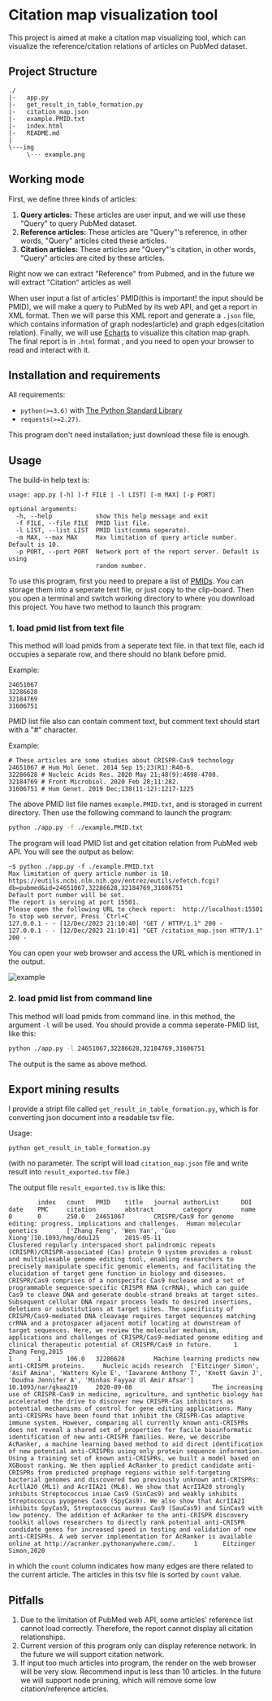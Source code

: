 # Citation map visualization tool

This project is aimed at make a citation map visualizing tool, which can visualize the reference/citation relations of articles on PubMed dataset.

## Project Structure

```text
./
|-   app.py
|-   get_result_in_table_formation.py
|-   citation_map.json
|-   example.PMID.txt
|-   index.html
|-   README.md
|   
\---img
     \--- example.png
```

## Working mode

First, we define three kinds of articles:

1. **Query articles:** These articles are user input, and we will use these "Query" to query PubMed dataset.
2. **Reference articles:** These articles are "Query"'s reference, in other words, "Query" articles cited these articles.
3. **Citation articles:** These articles are "Query"'s citation, in other words, "Query" articles are cited by these articles.

Right now we can extract "Reference" from Pubmed, and in the future we will extract "Citation" articles as well

When user input a list of articles' PMID(this is important! the input should be PMID), we will make a query to PubMed by its web API, and get a report in XML format. 
Then we will parse this XML report and generate a `.json` file, which contains information of graph nodes(article) and graph edges(citation relation). 
Finally, we will use [Echarts](echarts.apache.org/) to visualize this citation map graph. The final report is in `.html` format , and you need to open your browser to read and interact with it.

## Installation and requirements

All requirements:


+ `python(>=3.6)` with [The Python Standard Library](https://docs.python.org/3/library/index.html)
+ `requests(>=2.27)`.

This program don't need installation; just download these file is enough. 

## Usage

The build-in help text is:

```text
usage: app.py [-h] [-f FILE | -l LIST] [-m MAX] [-p PORT]

optional arguments:
  -h, --help            show this help message and exit
  -f FILE, --file FILE  PMID list file.
  -l LIST, --list LIST  PMID list(comma seperate).
  -m MAX, --max MAX     Max limitation of query article number. Default is 10.
  -p PORT, --port PORT  Network port of the report server. Default is using
                        random number.
```

To use this program, first you need to prepare a list of [PMIDs](https://support.nlm.nih.gov/knowledgebase/article/KA-05233/en-us). You can storage them into a seperate text file, or just copy to the clip-board. Then you open a terminal and switch working directory to where you download this project. You have two method to launch this program:

### 1. load pmid list from text file

This method will load pmids from a seperate text file. in that text file, each id occupies a separate row, and there should no blank before pmid.

Example:

```text
24651067
32286628
32184769
31606751
```

PMID list file also can contain comment text, but comment text should start with a "#" character.

Example:

```text
# These articles are some studies about CRISPR-Cas9 technology
24651067 # Hum Mol Genet. 2014 Sep 15;23(R1):R40-6.
32286628 # Nucleic Acids Res. 2020 May 21;48(9):4698-4708.
32184769 # Front Microbiol. 2020 Feb 28;11:282.
31606751 # Hum Genet. 2019 Dec;138(11-12):1217-1225
```

The above PMID list file names `example.PMID.txt`, and is storaged in current directory. Then use the following command to launch the program:

```bash
python ./app.py -f ./example.PMID.txt
```

The program will load PMID list and get citation relation from PubMed web API. You will see the output as below:

```text
~$ python ./app.py -f ./example.PMID.txt
Max limitation of query article number is 10.
https://eutils.ncbi.nlm.nih.gov/entrez/eutils/efetch.fcgi?db=pubmed&id=24651067,32286628,32184769,31606751
Default port number will be set.
The report is serving at port 15501.
Please open the following URL to check report:  http://localhost:15501
To stop web server, Press `Ctrl+C`
127.0.0.1 - - [12/Dec/2023 21:10:40] "GET / HTTP/1.1" 200 -
127.0.0.1 - - [12/Dec/2023 21:10:41] "GET /citation_map.json HTTP/1.1" 200 -
```

You can open your web browser and access the URL which is mentioned in the output. 

![example](./img/example.png)



### 2. load pmid list from command line

This method will load pmids from command line. in this method, the argument `-l` will be used. You should provide a comma seperate-PMID list, like this:

```bash
python ./app.py -l 24651067,32286628,32184769,31606751
```

The output is the same as above method.


## Export mining results

I provide a stript file called `get_result_in_table_formation.py`, which is for converting json document into a readable tsv file.

Usage:

```
python get_result_in_table_formation.py
```

(with no parameter. The script will load `citation_map.json` file and write result into `result_exported.tsv` file.)

The output file `result_exported.tsv` is like this:

```
        index   count   PMID    title   journal authorList      DOI     date    PMC     citation        abstract        category        name
0       0       250.0   24651067        CRISPR/Cas9 for genome editing: progress, implications and challenges.  Human molecular genetics        ['Zhang Feng', 'Wen Yan', 'Guo Xiong']10.1093/hmg/ddu125       2015-05-11                      Clustered regularly interspaced short palindromic repeats (CRISPR)/CRISPR-associated (Cas) protein 9 system provides a robust and multiplexable genome editing tool, enabling researchers to precisely manipulate specific genomic elements, and facilitating the elucidation of target gene function in biology and diseases. CRISPR/Cas9 comprises of a nonspecific Cas9 nuclease and a set of programmable sequence-specific CRISPR RNA (crRNA), which can guide Cas9 to cleave DNA and generate double-strand breaks at target sites. Subsequent cellular DNA repair process leads to desired insertions, deletions or substitutions at target sites. The specificity of CRISPR/Cas9-mediated DNA cleavage requires target sequences matching crRNA and a protospacer adjacent motif locating at downstream of target sequences. Here, we review the molecular mechanism, applications and challenges of CRISPR/Cas9-mediated genome editing and clinical therapeutic potential of CRISPR/Cas9 in future.      1       Zhang Feng,2015
1       1       106.0   32286628        Machine learning predicts new anti-CRISPR proteins.     Nucleic acids research  ['Eitzinger Simon', 'Asif Amina', 'Watters Kyle E', 'Iavarone Anthony T', 'Knott Gavin J', 'Doudna Jennifer A', 'Minhas Fayyaz Ul Amir Afsar'] 10.1093/nar/gkaa219     2020-09-08                      The increasing use of CRISPR-Cas9 in medicine, agriculture, and synthetic biology has accelerated the drive to discover new CRISPR-Cas inhibitors as potential mechanisms of control for gene editing applications. Many anti-CRISPRs have been found that inhibit the CRISPR-Cas adaptive immune system. However, comparing all currently known anti-CRISPRs does not reveal a shared set of properties for facile bioinformatic identification of new anti-CRISPR families. Here, we describe AcRanker, a machine learning based method to aid direct identification of new potential anti-CRISPRs using only protein sequence information. Using a training set of known anti-CRISPRs, we built a model based on XGBoost ranking. We then applied AcRanker to predict candidate anti-CRISPRs from predicted prophage regions within self-targeting bacterial genomes and discovered two previously unknown anti-CRISPRs: AcrllA20 (ML1) and AcrIIA21 (ML8). We show that AcrIIA20 strongly inhibits Streptococcus iniae Cas9 (SinCas9) and weakly inhibits Streptococcus pyogenes Cas9 (SpyCas9). We also show that AcrIIA21 inhibits SpyCas9, Streptococcus aureus Cas9 (SauCas9) and SinCas9 with low potency. The addition of AcRanker to the anti-CRISPR discovery toolkit allows researchers to directly rank potential anti-CRISPR candidate genes for increased speed in testing and validation of new anti-CRISPRs. A web server implementation for AcRanker is available online at http://acranker.pythonanywhere.com/.     1       Eitzinger Simon,2020
```

in which the `count` column indicates how many edges are there related to the current article. The articles in this tsv file is sorted by `count` value.


## Pitfalls

1. Due to the limitation of PubMed web API, some articles' reference list cannot load correctly. Therefore, the report cannot display all citation relationships.
2. Current version of this program only can display reference network. In the future we will support citation network.
3. If input too much articles into program, the render on the web browser will be very slow. Recommend input is less than 10 articles. In the future we will support node pruning, which will remove some low citation/reference articles.









